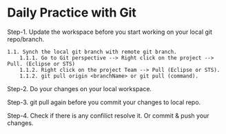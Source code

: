 # Daily Practice with Git



Step-1. Update the workspace before you start working on your local git repo/branch.

	1.1. Synch the local git branch with remote git branch.
        1.1.1. Go to Git perspective --> Right click on the project --> Pull. (Eclipse or STS)
        1.1.2. Right click on the project Team --> Pull (Eclipse or STS).
        1.1.2. git pull origin <branchName> or git pull (command).
        
Step-2. Do your changes on your local workspace.

Step-3. git pull again before you commit your changes to local repo.

Step-4. Check if there is any confilict resolve it. Or commit & push your changes.
